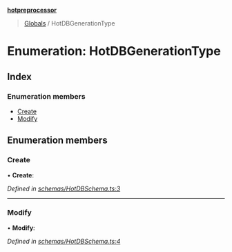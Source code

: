 **[hotpreprocessor](../README.md)**

> [Globals](../globals.md) / HotDBGenerationType

# Enumeration: HotDBGenerationType

## Index

### Enumeration members

* [Create](hotdbgenerationtype.md#create)
* [Modify](hotdbgenerationtype.md#modify)

## Enumeration members

### Create

•  **Create**: 

*Defined in [schemas/HotDBSchema.ts:3](https://github.com/OurFreeLight/HotPreprocessor/blob/a28393c/src/schemas/HotDBSchema.ts#L3)*

___

### Modify

•  **Modify**: 

*Defined in [schemas/HotDBSchema.ts:4](https://github.com/OurFreeLight/HotPreprocessor/blob/a28393c/src/schemas/HotDBSchema.ts#L4)*
